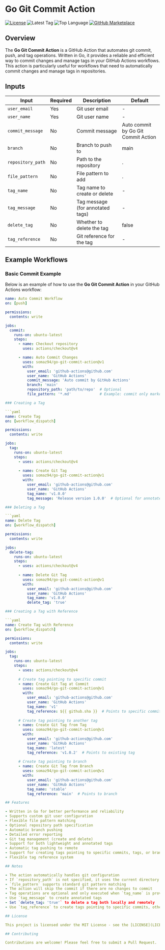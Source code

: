 # Go Git Commit Action

[![License](https://img.shields.io/github/license/somaz94/go-git-commit-action)](https://github.com/somaz94/go-git-commit-action)
![Latest Tag](https://img.shields.io/github/v/tag/somaz94/go-git-commit-action)
![Top Language](https://img.shields.io/github/languages/top/somaz94/go-git-commit-action?color=green&logo=go&logoColor=b)
[![GitHub Marketplace](https://img.shields.io/badge/Marketplace-Go%20Git%20Commit%20Action-blue?logo=github)](https://github.com/marketplace/actions/go-git-commit-action)

## Overview

The **Go Git Commit Action** is a GitHub Action that automates git commit, push, and tag operations. Written in Go, it provides a reliable and efficient way to commit changes and manage tags in your GitHub Actions workflows. This action is particularly useful for workflows that need to automatically commit changes and manage tags in repositories.

## Inputs

| Input             | Required | Description                    | Default                           |
|-------------------|----------|--------------------------------|-----------------------------------|
| `user_email`      | Yes      | Git user email                 | -                                 |
| `user_name`       | Yes      | Git user name                  | -                                 |
| `commit_message`  | No       | Commit message                 | Auto commit by Go Git Commit Action |
| `branch`          | No       | Branch to push to              | main                              |
| `repository_path` | No       | Path to the repository         | .                                 |
| `file_pattern`    | No       | File pattern to add            | .                                 |
| `tag_name`        | No       | Tag name to create or delete   | -                                 |
| `tag_message`     | No       | Tag message (for annotated tags)| -                                |
| `delete_tag`      | No       | Whether to delete the tag      | false                            |
| `tag_reference`   | No       | Git reference for the tag      | -                                |

## Example Workflows

### Basic Commit Example

Below is an example of how to use the **Go Git Commit Action** in your GitHub Actions workflow:

```yaml
name: Auto Commit Workflow
on: [push]

permissions:
  contents: write

jobs:
  commit:
    runs-on: ubuntu-latest
    steps:
      - name: Checkout repository
        uses: actions/checkout@v4

      - name: Auto Commit Changes
        uses: somaz94/go-git-commit-action@v1
        with:
          user_email: 'github-actions@github.com'
          user_name: 'GitHub Actions'
          commit_message: 'Auto commit by GitHub Actions'
          branch: 'main'
          repository_path: 'path/to/repo'  # Optional
          file_pattern: '*.md'             # Example: commit only markdown files

### Creating a Tag

```yaml
name: Create Tag
on: [workflow_dispatch]

permissions:
  contents: write

jobs:
  tag:
    runs-on: ubuntu-latest
    steps:
      - uses: actions/checkout@v4
      
      - name: Create Git Tag
        uses: somaz94/go-git-commit-action@v1
        with:
          user_email: 'github-actions@github.com'
          user_name: 'GitHub Actions'
          tag_name: 'v1.0.0'
          tag_message: 'Release version 1.0.0'  # Optional for annotated tags

### Deleting a Tag

```yaml
name: Delete Tag
on: [workflow_dispatch]

permissions:
  contents: write

jobs:
  delete-tag:
    runs-on: ubuntu-latest
    steps:
      - uses: actions/checkout@v4
      
      - name: Delete Git Tag
        uses: somaz94/go-git-commit-action@v1
        with:
          user_email: 'github-actions@github.com'
          user_name: 'GitHub Actions'
          tag_name: 'v1.0.0'
          delete_tag: 'true'

### Creating a Tag with Reference

```yaml
name: Create Tag with Reference
on: [workflow_dispatch]

permissions:
  contents: write

jobs:
  tag:
    runs-on: ubuntu-latest
    steps:
      - uses: actions/checkout@v4
      
      # Create tag pointing to specific commit
      - name: Create Git Tag at Commit
        uses: somaz94/go-git-commit-action@v1
        with:
          user_email: 'github-actions@github.com'
          user_name: 'GitHub Actions'
          tag_name: 'v1'
          tag_reference: ${{ github.sha }}  # Points to specific commit SHA
          
      # Create tag pointing to another tag
      - name: Create Git Tag from Tag
        uses: somaz94/go-git-commit-action@v1
        with:
          user_email: 'github-actions@github.com'
          user_name: 'GitHub Actions'
          tag_name: 'latest'
          tag_reference: 'v1.0.2'  # Points to existing tag
          
      # Create tag pointing to branch
      - name: Create Git Tag from Branch
        uses: somaz94/go-git-commit-action@v1
        with:
          user_email: 'github-actions@github.com'
          user_name: 'GitHub Actions'
          tag_name: 'stable'
          tag_reference: 'main'  # Points to branch

## Features

- Written in Go for better performance and reliability
- Supports custom git user configuration
- Flexible file pattern matching
- Optional repository path specification
- Automatic branch pushing
- Detailed error reporting
- Git tag management (create and delete)
- Support for both lightweight and annotated tags
- Automatic tag pushing to remote
- Support for creating tags pointing to specific commits, tags, or branches
- Flexible tag reference system

## Notes

- The action automatically handles git configuration
- If `repository_path` is not specified, it uses the current directory
- `file_pattern` supports standard git pattern matching
- The action will skip the commit if there are no changes to commit
- Tag operations are optional and only executed when `tag_name` is provided
- Use `tag_message` to create annotated tags
- Set `delete_tag: 'true'` to delete a tag both locally and remotely
- Use `tag_reference` to create tags pointing to specific commits, other tags, or branches

## License

This project is licensed under the MIT License - see the [LICENSE](LICENSE) file for details.

## Contributing

Contributions are welcome! Please feel free to submit a Pull Request.